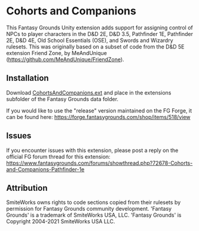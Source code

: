 # Cohorts and Companions
This Fantasy Grounds Unity extension adds support for assigning control of NPCs to player characters in the D&D 2E, D&D 3.5, Pathfinder 1E, Pathfinder 2E, D&D 4E, Old School Essentials (OSE), and Swords and Wizardry rulesets.   This was originally based on a subset of code from the D&D 5E extension Friend Zone, by MeAndUnique (https://github.com/MeAndUnique/FriendZone).


## Installation
Download [CohortsAndCompanions.ext](https://github.com/DonE-66/CohortsAndCompanions/releases) and place in the extensions subfolder of the Fantasy Grounds data folder.

If you would like to use the "release" version maintained on the FG Forge, it can be found here: https://forge.fantasygrounds.com/shop/items/518/view

## Issues

If you encounter issues with this extension, please post a reply on the official FG forum thread for this extension: https://www.fantasygrounds.com/forums/showthread.php?72678-Cohorts-and-Companions-Pathfinder-1e


## Attribution
SmiteWorks owns rights to code sections copied from their rulesets by permission for Fantasy Grounds community development.
'Fantasy Grounds' is a trademark of SmiteWorks USA, LLC.
'Fantasy Grounds' is Copyright 2004-2021 SmiteWorks USA LLC.


